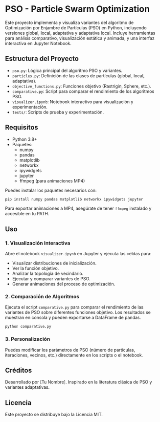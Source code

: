 # PSO - Particle Swarm Optimization

Este proyecto implementa y visualiza variantes del algoritmo de Optimización por Enjambre de Partículas (PSO) en Python, incluyendo versiones global, local, adaptativa y adaptativa local. Incluye herramientas para análisis comparativo, visualización estática y animada, y una interfaz interactiva en Jupyter Notebook.

## Estructura del Proyecto

- `pso.py`: Lógica principal del algoritmo PSO y variantes.
- `particles.py`: Definición de las clases de partículas (global, local, adaptativa).
- `objective_functions.py`: Funciones objetivo (Rastrigin, Sphere, etc.).
- `comparative.py`: Script para comparar el rendimiento de los algoritmos PSO.
- `visualizer.ipynb`: Notebook interactivo para visualización y experimentación.
- `tests/`: Scripts de prueba y experimentación.

## Requisitos

- Python 3.8+
- Paquetes:
  - numpy
  - pandas
  - matplotlib
  - networkx
  - ipywidgets
  - jupyter
  - ffmpeg (para animaciones MP4)

Puedes instalar los paquetes necesarios con:

```bash
pip install numpy pandas matplotlib networkx ipywidgets jupyter
```

Para exportar animaciones a MP4, asegúrate de tener `ffmpeg` instalado y accesible en tu PATH.

## Uso

### 1. Visualización Interactiva

Abre el notebook `visualizer.ipynb` en Jupyter y ejecuta las celdas para:
- Visualizar distribuciones de inicialización.
- Ver la función objetivo.
- Analizar la topología de vecindario.
- Ejecutar y comparar variantes de PSO.
- Generar animaciones del proceso de optimización.

### 2. Comparación de Algoritmos

Ejecuta el script `comparative.py` para comparar el rendimiento de las variantes de PSO sobre diferentes funciones objetivo. Los resultados se muestran en consola y pueden exportarse a DataFrame de pandas.

```bash
python comparative.py
```

### 3. Personalización

Puedes modificar los parámetros de PSO (número de partículas, iteraciones, vecinos, etc.) directamente en los scripts o el notebook.

## Créditos

Desarrollado por [Tu Nombre].
Inspirado en la literatura clásica de PSO y variantes adaptativas.

## Licencia

Este proyecto se distribuye bajo la Licencia MIT.
